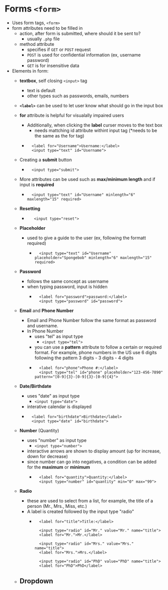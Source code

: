 # Forms `<form>`
- Uses form tags, `<form>`
- form attributes need to be filled in
    - action, after form is submitted, where should it be sent to?
        - usually `.php` file
    - method attribute
        - specifies if `GET` or `POST` request
        - `POST` is used for confidential information (ex, username password)
        - `GET` is for insensitive data
- Elements in form:
    - **textbox**, self closing `<input>` tag
        - text is default
        - other types such as passwords, emails, numbers
    - **`<label>`** can be used to let user know what should go in the input box
    - **for** attribute is helpful for visualally impaired users
        - Additionally, when clicking the **label** curser moves to the text box
            - needs mattching id attribute withint input tag (*needs to be the same as the for tag)
        - ```
            <label for="Username">Username:</label>
            <input type="text" id="Username">
            ```
    - Creating a **submit** button
        - ```
            <input type="submit">
            ```
    
    - More attributes can be used such as **max/minimum length** and if input is **required**
        - ```
            <input type="text" id="Username" minlength="6" maxlength="15" required>
    - **Resetting**
        - ```
             <input type="reset">
            ```
    - **Placeholder**
        - used to give a guide to the user (ex, following the formatt required)
            - ```
                <input type="text" id="Username" placeholder="Spongebob" minlength="6" maxlength="15" required>
                ```
    - **Password**
        - follows the same concept as username
        - when typing password, input is hidden
            - ```
                <label for="password">password:</label> 
                <input type="password" id="password">
                ```
    - **Email** and **Phone Number**
        - Email and Phone Number follow the same format as password and username.
        - In Phone Number
            - uses "tel" as input type
                - `<input type="tel">`
            - you can use a **pattern** attribute to follow a certain or required format. For example, phone numbers in the US use 6 digits following the pattern 3 digits - 3 digits - 4 digits
            - ```
                <label for="phone">Phone #:</label>
                <input type="tel" id="phone" placeholder="123-456-7890" pattern="[0-9]{3}-[0-9]{3}-[0-9]{4}">
                ```
    - **Date/Birthdate**
        - uses "date" as input type
            - `<input type="date">`
        - interative calendar is displayed
        - ```
            <label for="birthdate">Birthdate</label>
            <input type="date" id="birthdate">
            ```
    - **Number** (Quantity)
        - uses "number" as input type
            - `<input type="number">`
        - interactive arrows are shown to display amount (up for increase, down for decrease)
        - since number can go into negatives, a condition can be added for the **maximum** or **minimum** 
            - ```
                <label for="quantity">Quantity:</label>
                <input type="number" id="quantity" min="0" max="99">
                ```
    - **Radio**
        - these are used to select from a list, for example, the title of a person (Mr., Mrs., Miss, etc.)
        - A label is created followed by the input type "radio"
            - ```
                <label for="title">Title:</label>

                <input type="radio" id="Mr." value="Mr." name="title">
                <label for="Mr.">Mr.</label>

                <input type="radio" id="Mrs." value="Mrs." name="title">
                <label for="Mrs.">Mrs.</label>

                <input type="radio" id="PhD" value="PhD" name="title">
                <label for="PhD">PhD</label>
                ```
    - **Dropdown**
        - 